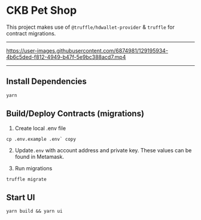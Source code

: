 # CKB Pet Shop

This project makes use of `@truffle/hdwallet-provider` & `truffle` for contract migrations.

---
https://user-images.githubusercontent.com/6874981/129195934-4b6c5ded-f812-4949-b47f-5e9bc388acd7.mp4

---

## Install Dependencies
```
yarn
```

## Build/Deploy Contracts (migrations)
1. Create local .env file
```
cp .env.example .env` copy
```
2. Update`.env` with account address and private key. These values can be found in Metamask.

4. Run migrations
```
truffle migrate
```

## Start UI
```
yarn build && yarn ui
```
